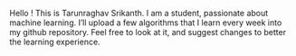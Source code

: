Hello !
This is Tarunraghav Srikanth. I am a student, passionate about machine learning. I’ll upload a few algorithms that I learn every week into my github repository. Feel free to look at it, and suggest changes to better the learning experience. 
